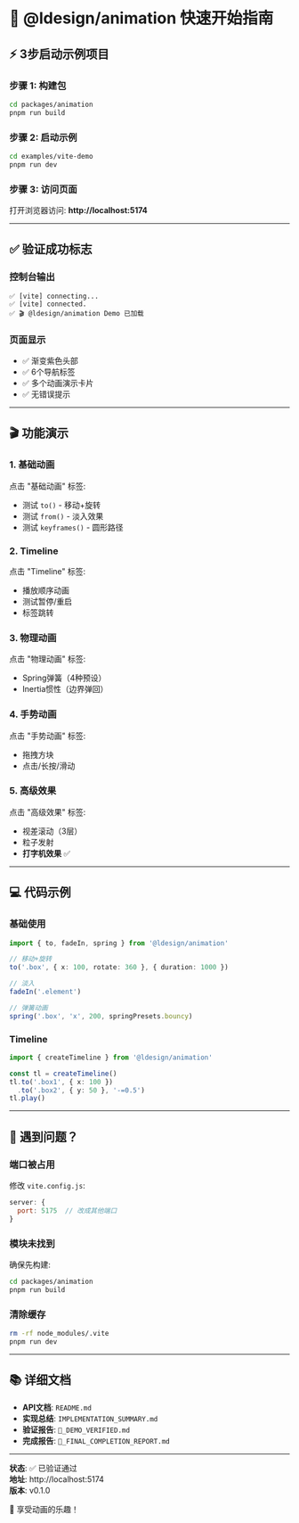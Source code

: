 # 🚀 @ldesign/animation 快速开始指南

## ⚡ 3步启动示例项目

### 步骤 1: 构建包
```bash
cd packages/animation
pnpm run build
```

### 步骤 2: 启动示例
```bash
cd examples/vite-demo
pnpm run dev
```

### 步骤 3: 访问页面
打开浏览器访问: **http://localhost:5174**

---

## ✅ 验证成功标志

### 控制台输出
```
✅ [vite] connecting...
✅ [vite] connected.
✅ 🎬 @ldesign/animation Demo 已加载
```

### 页面显示
- ✅ 渐变紫色头部
- ✅ 6个导航标签
- ✅ 多个动画演示卡片
- ✅ 无错误提示

---

## 🎬 功能演示

### 1. 基础动画
点击 "基础动画" 标签:
- 测试 `to()` - 移动+旋转
- 测试 `from()` - 淡入效果
- 测试 `keyframes()` - 圆形路径

### 2. Timeline
点击 "Timeline" 标签:
- 播放顺序动画
- 测试暂停/重启
- 标签跳转

### 3. 物理动画
点击 "物理动画" 标签:
- Spring弹簧（4种预设）
- Inertia惯性（边界弹回）

### 4. 手势动画
点击 "手势动画" 标签:
- 拖拽方块
- 点击/长按/滑动

### 5. 高级效果
点击 "高级效果" 标签:
- 视差滚动（3层）
- 粒子发射
- **打字机效果** ✅

---

## 💻 代码示例

### 基础使用
```typescript
import { to, fadeIn, spring } from '@ldesign/animation'

// 移动+旋转
to('.box', { x: 100, rotate: 360 }, { duration: 1000 })

// 淡入
fadeIn('.element')

// 弹簧动画
spring('.box', 'x', 200, springPresets.bouncy)
```

### Timeline
```typescript
import { createTimeline } from '@ldesign/animation'

const tl = createTimeline()
tl.to('.box1', { x: 100 })
  .to('.box2', { y: 50 }, '-=0.5')
tl.play()
```

---

## 🐛 遇到问题？

### 端口被占用
修改 `vite.config.js`:
```javascript
server: {
  port: 5175  // 改成其他端口
}
```

### 模块未找到
确保先构建:
```bash
cd packages/animation
pnpm run build
```

### 清除缓存
```bash
rm -rf node_modules/.vite
pnpm run dev
```

---

## 📚 详细文档

- **API文档**: `README.md`
- **实现总结**: `IMPLEMENTATION_SUMMARY.md`
- **验证报告**: `🎉_DEMO_VERIFIED.md`
- **完成报告**: `🎊_FINAL_COMPLETION_REPORT.md`

---

**状态**: ✅ 已验证通过  
**地址**: http://localhost:5174  
**版本**: v0.1.0

🎉 享受动画的乐趣！





